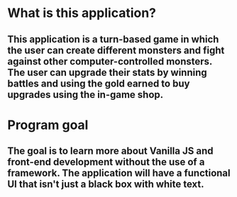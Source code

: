 # What is this application? #

## This application is a turn-based game in which the user can create different monsters and fight against other computer-controlled monsters. The user can upgrade their stats by winning battles and using the gold earned to buy upgrades using the in-game shop. ##

# Program goal #
## The goal is to learn more about Vanilla JS and front-end development without the use of a framework. The application will have a functional UI that isn't just a black box with white text. ##
